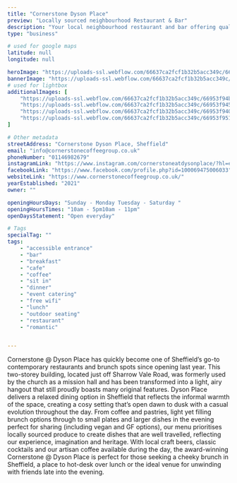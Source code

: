 ```yaml
---
title: "Cornerstone Dyson Place"
preview: "Locally sourced neighbourhood Restaurant & Bar"
description: "Your local neighbourhood restaurant and bar offering quality plates all day, every day. Our life in hospitality has taught us that the best venues are a collection of simple things done well. At the cornerstone of any good venue is good food, sourced locally, made thoughtfully and served with a welcome to match the quality."
type: "business"

# used for google maps
latitude: null
longitude: null

heroImage: "https://uploads-ssl.webflow.com/66637ca2fcf1b32b5acc349c/66953f8aadc2d5cf6630bc87_Cornerstone-1%20-%20Richard%20Massarella.jpg"
bannerImage: "https://uploads-ssl.webflow.com/66637ca2fcf1b32b5acc349c/669542287cd5605f6114b791_Cornerstone-80%20-%20Richard%20Massarella.jpg"
# used for lightbox
additionalImages: [
    "https://uploads-ssl.webflow.com/66637ca2fcf1b32b5acc349c/66953f94b171f8b767f7fc89_Cornerstone-18%20-%20Richard%20Massarella.jpg",
    "https://uploads-ssl.webflow.com/66637ca2fcf1b32b5acc349c/66953f945ca5d9b7bd147bd1_Cornerstone-35%20-%20Richard%20Massarella.jpg",
    "https://uploads-ssl.webflow.com/66637ca2fcf1b32b5acc349c/66953f9406a42b90cd8925e3_Cornerstone-80%20-%20Richard%20Massarella.jpg",
    "https://uploads-ssl.webflow.com/66637ca2fcf1b32b5acc349c/66953f951b9d8939ece5bf23_DSC08564%20-%20Richard%20Massarella.jpg"
]

# Other metadata
streetAddress: "Cornerstone Dyson Place, Sheffield"
email: "info@cornerstonecoffeegroup.co.uk"
phoneNumber: "01146982679"
instagramLink: "https://www.instagram.com/cornerstoneatdysonplace/?hl=en"
facebookLink: "https://www.facebook.com/profile.php?id=100069475006033"
websiteLink: "https://www.cornerstonecoffeegroup.co.uk/"
yearEstablished: "2021"
owner: ""

openingHoursDays: "Sunday - Monday Tuesday - Saturday "
openingHoursTimes: "10am - 5pm10am - 11pm‍‍"
openDaysStatement: "Open everyday"

# Tags
specialTag: ""
tags:
    - "accessible entrance"
    - "bar"
    - "breakfast"
    - "cafe"
    - "coffee"
    - "sit in"
    - "dinner"
    - "event catering"
    - "free wifi"
    - "lunch"
    - "outdoor seating"
    - "restaurant"
    - "romantic"


---
```



Cornerstone @ Dyson Place has quickly become one of Sheffield’s go-to contemporary restaurants and brunch spots since opening last year.
This two-storey building, located just off Sharrow Vale Road, was formerly used by the church as a mission hall and has been transformed into a light, airy hangout that still proudly boasts many original features.
Dyson Place delivers a relaxed dining option in Sheffield that reflects the informal warmth of the space, creating a cosy setting that’s open dawn to dusk with a casual evolution throughout the day.
From coffee and pastries, light yet filling brunch options through to small plates and larger dishes in the evening perfect for sharing (including vegan and GF options), our menu prioritises locally sourced produce to create dishes that are well travelled, reflecting our experience, imagination and heritage.
With local craft beers, classic cocktails and our artisan coffee available during the day, the award-winning Cornerstone @ Dyson Place is perfect for those seeking a cheeky brunch in Sheffield, a place to hot-desk over lunch or the ideal venue for unwinding with friends late into the evening.

